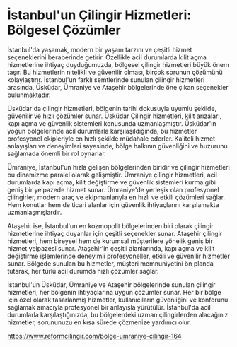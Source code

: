 # İstanbul'un Çilingir Hizmetleri: Bölgesel Çözümler

İstanbul'da yaşamak, modern bir yaşam tarzını ve çeşitli hizmet seçeneklerini beraberinde getirir. Özellikle acil durumlarda kilit açma hizmetlerine ihtiyaç duyduğumuzda, bölgesel çilingir hizmetleri büyük önem taşır. Bu hizmetlerin nitelikli ve güvenilir olması, birçok sorunun çözümünü kolaylaştırır. İstanbul'un farklı semtlerinde sunulan çilingir hizmetleri arasında, Üsküdar, Ümraniye ve Ataşehir bölgelerinde öne çıkan seçenekler bulunmaktadır.

Üsküdar'da çilingir hizmetleri, bölgenin tarihi dokusuyla uyumlu şekilde, güvenilir ve hızlı çözümler sunar. Üsküdar Çilingir hizmetleri, kilit arızaları, kapı açma ve güvenlik sistemleri konusunda uzmanlaşmıştır. Üsküdar'ın yoğun bölgelerinde acil durumlarla karşılaşıldığında, bu hizmetler profesyonel ekipleriyle en hızlı şekilde müdahale ederler. Kaliteli hizmet anlayışları ve deneyimleri sayesinde, bölge halkının güvenliğini ve huzurunu sağlamada önemli bir rol oynarlar.

Ümraniye, İstanbul'un hızla gelişen bölgelerinden biridir ve çilingir hizmetleri bu dinamizme paralel olarak gelişmiştir. Ümraniye çilingir hizmetleri, acil durumlarda kapı açma, kilit değiştirme ve güvenlik sistemleri kurma gibi geniş bir yelpazede hizmet sunar. Ümraniye'de yerleşik olan profesyonel çilingirler, modern araç ve ekipmanlarıyla en hızlı ve etkili çözümleri sağlar. Hem konutlar hem de ticari alanlar için güvenlik ihtiyaçlarını karşılamakta uzmanlaşmışlardır.

Ataşehir ise, İstanbul'un en kozmopolit bölgelerinden biri olarak çilingir hizmetlerine ihtiyaç duyanlar için çeşitli seçenekler sunar. Ataşehir çilingir hizmetleri, hem bireysel hem de kurumsal müşterilere yönelik geniş bir hizmet yelpazesi sunar. Ataşehir'in çeşitli alanlarında, kapı açma ve kilit değiştirme işlemlerinde deneyimli profesyoneller, etkili ve güvenilir hizmetler sunar. Bölgede sunulan bu hizmetler, müşteri memnuniyetini ön planda tutarak, her türlü acil durumda hızlı çözümler sağlar.

İstanbul'un Üsküdar, Ümraniye ve Ataşehir bölgelerinde sunulan çilingir hizmetleri, her bölgenin ihtiyaçlarına uygun çözümler sunar. Her bir bölge için özel olarak tasarlanmış hizmetler, kullanıcıların güvenliğini ve konforunu sağlamak amacıyla profesyonel bir anlayışla yürütülür. İstanbul'da acil durumlarla karşılaştığınızda, bu bölgelerdeki uzman çilingirlerden alacağınız hizmetler, sorununuzu en kısa sürede çözmenize yardımcı olur.

https://www.reformcilingir.com/bolge-umraniye-cilingir-164
